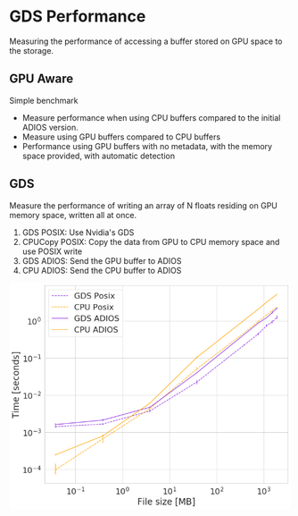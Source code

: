 # GDS Performance

Measuring the performance of accessing a buffer stored on GPU space to the storage.

## GPU Aware 

Simple benchmark
- Measure performance when using CPU buffers compared to the initial ADIOS version.
- Measure using GPU buffers compared to CPU buffers
- Performance using GPU buffers with no metadata, with the memory space provided, with automatic detection


## GDS

Measure the performance of writing an array of N floats residing on GPU memory space, written all at once.
1. GDS POSIX: Use Nvidia's GDS
2. CPUCopy POSIX: Copy the data from GPU to CPU memory space and use POSIX write
3. GDS ADIOS: Send the GPU buffer to ADIOS
4. CPU ADIOS: Send the CPU buffer to ADIOS

![Write performance](https://github.com/anagainaru/ADIOS2-addons/blob/main/GPUAware/docs/gds_write_perf.png)
